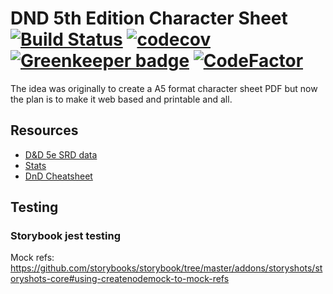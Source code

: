 # DND 5th Edition Character Sheet [![Build Status](https://travis-ci.com/carvallegro/dnd-sheet.svg?branch=master)](https://travis-ci.com/carvallegro/dnd-sheet) [![codecov](https://codecov.io/gh/carvallegro/dnd-sheet/branch/master/graph/badge.svg)](https://codecov.io/gh/carvallegro/dnd-sheet) [![Greenkeeper badge](https://badges.greenkeeper.io/carvallegro/dnd-sheet.svg)](https://greenkeeper.io/) [![CodeFactor](https://www.codefactor.io/repository/github/carvallegro/dnd-sheet/badge)](https://www.codefactor.io/repository/github/carvallegro/dnd-sheet)

The idea was originally to create a A5 format character sheet PDF but now the plan is to make it web based and printable and all.

## Resources

- [D&D 5e SRD data](https://github.com/BTMorton/dnd-5e-srd)
- [Stats](https://adventurerscodex.com/player-tools.html)
- [DnD Cheatsheet](https://crobi.github.io/dnd5e-quickref/preview/quickref.html)

## Testing

### Storybook jest testing

Mock refs: https://github.com/storybooks/storybook/tree/master/addons/storyshots/storyshots-core#using-createnodemock-to-mock-refs
